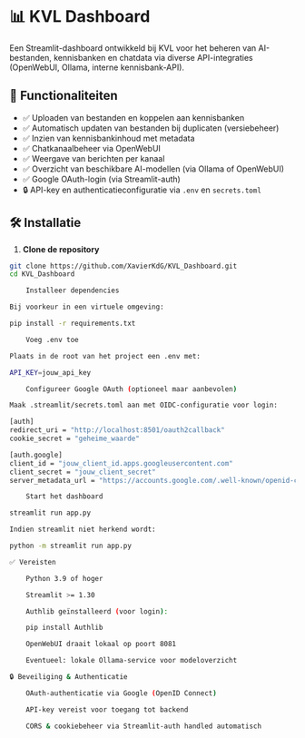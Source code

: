 # 📊 KVL Dashboard

Een Streamlit-dashboard ontwikkeld bij KVL voor het beheren van AI-bestanden, kennisbanken en chatdata via diverse API-integraties (OpenWebUI, Ollama, interne kennisbank-API).

## 🚀 Functionaliteiten

- ✅ Uploaden van bestanden en koppelen aan kennisbanken
- ✅ Automatisch updaten van bestanden bij duplicaten (versiebeheer)
- ✅ Inzien van kennisbankinhoud met metadata
- ✅ Chatkanaalbeheer via OpenWebUI
- ✅ Weergave van berichten per kanaal
- ✅ Overzicht van beschikbare AI-modellen (via Ollama of OpenWebUI)
- ✅ Google OAuth-login (via Streamlit-auth)
- 🔒 API-key en authenticatieconfiguratie via `.env` en `secrets.toml`

## 🛠️ Installatie

1. **Clone de repository**

```bash
git clone https://github.com/XavierKdG/KVL_Dashboard.git
cd KVL_Dashboard

    Installeer dependencies

Bij voorkeur in een virtuele omgeving:

pip install -r requirements.txt

    Voeg .env toe

Plaats in de root van het project een .env met:

API_KEY=jouw_api_key

    Configureer Google OAuth (optioneel maar aanbevolen)

Maak .streamlit/secrets.toml aan met OIDC-configuratie voor login:

[auth]
redirect_uri = "http://localhost:8501/oauth2callback"
cookie_secret = "geheime_waarde"

[auth.google]
client_id = "jouw_client_id.apps.googleusercontent.com"
client_secret = "jouw_client_secret"
server_metadata_url = "https://accounts.google.com/.well-known/openid-configuration"

    Start het dashboard

streamlit run app.py

Indien streamlit niet herkend wordt:

python -m streamlit run app.py

✅ Vereisten

    Python 3.9 of hoger

    Streamlit >= 1.30

    Authlib geïnstalleerd (voor login):

    pip install Authlib

    OpenWebUI draait lokaal op poort 8081

    Eventueel: lokale Ollama-service voor modeloverzicht

🔒 Beveiliging & Authenticatie

    OAuth-authenticatie via Google (OpenID Connect)

    API-key vereist voor toegang tot backend

    CORS & cookiebeheer via Streamlit-auth handled automatisch
